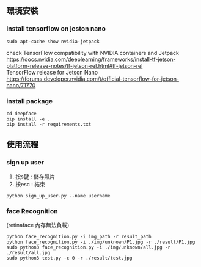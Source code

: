 ## 環境安裝

### install tensorflow on jeston nano
```
sudo apt-cache show nvidia-jetpack
```
check TensorFlow compatibility with NVIDIA containers and Jetpack
https://docs.nvidia.com/deeplearning/frameworks/install-tf-jetson-platform-release-notes/tf-jetson-rel.html#tf-jetson-rel  
TensorFlow release for Jetson Nano
https://forums.developer.nvidia.com/t/official-tensorflow-for-jetson-nano/71770

### install package
```
cd deepface
pip install -e .
pip install -r requirements.txt
```

## 使用流程

### sign up user
1. 按s鍵 : 儲存照片
2. 按esc : 結束
```
python sign_up_user.py --name username 
```


### face Recognition 
(retinaface 內存無法負載)
```
python face_recognition.py -i img_path -r result_path
python face_recognition.py -i ./img/unknown/P1.jpg -r ./result/P1.jpg
sudo python3 face_recognition.py -i ./img/unknown/all.jpg -r ./result/all.jpg
sudo python3 test.py -c 0 -r ./result/test.jpg
 ```

